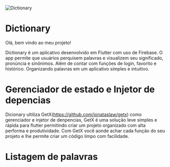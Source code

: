 ![Dictionary](https://github.com/jpDEVsekiro/Dictionary/assets/71463029/90220123-37cf-4855-bc32-dd4c505861fd)

# Dictionary

Olá, bem vindo ao meu projeto! 

Dictionary é um aplicativo desenvolvido em Flutter com uso de Firebase. O app permite que usuários perquisem palavras e visualizem seu significado, pronúncia e sinônimos. Além de contar com funções de login, favorito e histórico. Organizando palavras em um aplicativo simples e intuitivo.

# Gerenciador de estado e Injetor de depencias 
Dicionary ultiliza GetX(https://github.com/jonataslaw/getx) como gerenciador e injetor de denpencias, GetX é uma solução leve simples e rápida para flutter permitindo criar um projeto organizado com alta performa e produtividade. Com GetX você aonde achar cada função do seu projeto e lhe permite criar um código limpo com facilidade.

# Listagem de palavras
